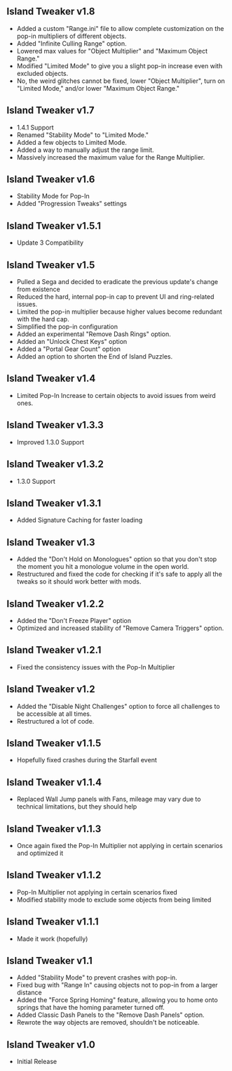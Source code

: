 ## Island Tweaker v1.8
- Added a custom "Range.ini" file to allow complete customization on the pop-in multipliers of different objects.
- Added "Infinite Culling Range" option.
- Lowered max values for "Object Multiplier" and "Maximum Object Range."
- Modified "Limited Mode" to give you a slight pop-in increase even with excluded objects.
- No, the weird glitches cannot be fixed, lower "Object Multiplier", turn on "Limited Mode," and/or lower "Maximum Object Range."

## Island Tweaker v1.7
- 1.4.1 Support
- Renamed "Stability Mode" to "Limited Mode."
- Added a few objects to Limited Mode.
- Added a way to manually adjust the range limit.
- Massively increased the maximum value for the Range Multiplier.

## Island Tweaker v1.6
- Stability Mode for Pop-In
- Added "Progression Tweaks" settings

## Island Tweaker v1.5.1
- Update 3 Compatibility

## Island Tweaker v1.5
- Pulled a Sega and decided to eradicate the previous update's change from existence
- Reduced the hard, internal pop-in cap to prevent UI and ring-related issues.
- Limited the pop-in multiplier because higher values become redundant with the hard cap.
- Simplified the pop-in configuration
- Added an experimental "Remove Dash Rings" option.
- Added an "Unlock Chest Keys" option
- Added a "Portal Gear Count" option
- Added an option to shorten the End of Island Puzzles.

## Island Tweaker v1.4
- Limited Pop-In Increase to certain objects to avoid issues from weird ones.

## Island Tweaker v1.3.3
- Improved 1.3.0 Support

## Island Tweaker v1.3.2
- 1.3.0 Support

## Island Tweaker v1.3.1
- Added Signature Caching for faster loading

## Island Tweaker v1.3
- Added the "Don't Hold on Monologues" option so that you don't stop the moment you hit a monologue volume in the open world.
- Restructured and fixed the code for checking if it's safe to apply all the tweaks so it should work better with mods.

## Island Tweaker v1.2.2
- Added the "Don't Freeze Player" option
- Optimized and increased stability of "Remove Camera Triggers" option.

## Island Tweaker v1.2.1
- Fixed the consistency issues with the Pop-In Multiplier

## Island Tweaker v1.2
- Added the "Disable Night Challenges" option to force all challenges to be accessible at all times.
- Restructured a lot of code.

## Island Tweaker v1.1.5
- Hopefully fixed crashes during the Starfall event

## Island Tweaker v1.1.4
- Replaced Wall Jump panels with Fans, mileage may vary due to technical limitations, but they should help

## Island Tweaker v1.1.3
- Once again fixed the Pop-In Multiplier not applying in certain scenarios and optimized it

## Island Tweaker v1.1.2
- Pop-In Multiplier not applying in certain scenarios fixed
- Modified stability mode to exclude some objects from being limited

## Island Tweaker v1.1.1
- Made it work (hopefully)

## Island Tweaker v1.1
- Added "Stability Mode" to prevent crashes with pop-in.
- Fixed bug with "Range In" causing objects not to pop-in from a larger distance
- Added the "Force Spring Homing" feature, allowing you to home onto springs that have the homing parameter turned off.
- Added Classic Dash Panels to the "Remove Dash Panels" option.
- Rewrote the way objects are removed, shouldn't be noticeable.

## Island Tweaker v1.0
- Initial Release